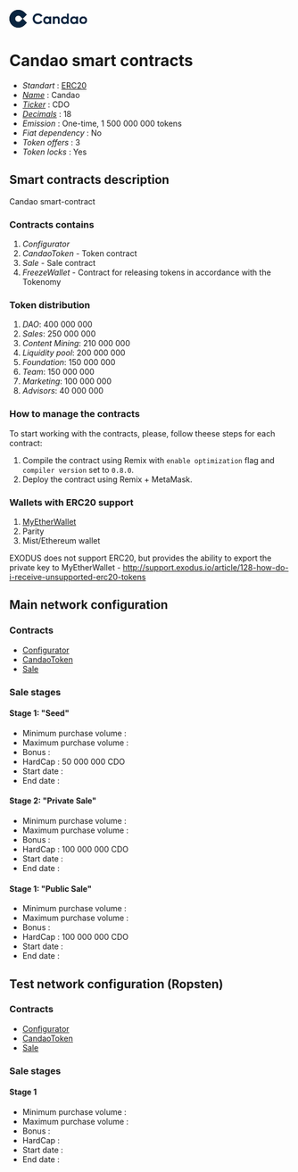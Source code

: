 ![Candao](logo.png "Candao Token")

# Candao smart contracts

* _Standart_        : [ERC20](https://github.com/ethereum/EIPs/blob/master/EIPS/eip-20.md)
* _[Name](https://github.com/ethereum/EIPs/blob/master/EIPS/eip-20.md#name)_            : Candao
* _[Ticker](https://github.com/ethereum/EIPs/blob/master/EIPS/eip-20.md#symbol)_          : CDO
* _[Decimals](https://github.com/ethereum/EIPs/blob/master/EIPS/eip-20.md#decimals)_        : 18
* _Emission_        : One-time, 1 500 000 000 tokens
* _Fiat dependency_ : No
* _Token offers_    : 3
* _Token locks_     : Yes

## Smart contracts description

Candao smart-contract

### Contracts contains
1. _Configurator_
2. _CandaoToken_ - Token contract
3. _Sale_ - Sale contract
4. _FreezeWallet_ - Contract for releasing tokens in accordance with the Tokenomy

### Token distribution
1. _DAO_: 400 000 000
2. _Sales_: 250 000 000
3. _Content Mining_: 210 000 000
4. _Liquidity pool_: 200 000 000
5. _Foundation_: 150 000 000
6. _Team_: 150 000 000
7. _Marketing_: 100 000 000
8. _Advisors_: 40 000 000

### How to manage the contracts
To start working with the contracts, please, follow theese steps for each contract:
1. Compile the contract using Remix with `enable optimization` flag and `compiler version` set to `0.8.0`.
2. Deploy the contract using Remix + MetaMask.

### Wallets with ERC20 support
1. [MyEtherWallet](https://www.myetherwallet.com)
2. Parity
3. Mist/Ethereum wallet

EXODUS does not support ERC20, but provides the ability to export the private key to MyEtherWallet - http://support.exodus.io/article/128-how-do-i-receive-unsupported-erc20-tokens

## Main network configuration

### Contracts
* [Configurator](https://etherscan.io)
* [CandaoToken](https://etherscan.io)
* [Sale](https://etherscan.io)

### Sale stages
#### Stage 1: "Seed"
* Minimum purchase volume           : 
* Maximum purchase volume           : 
* Bonus                             : 
* HardCap                           : 50 000 000 CDO
* Start date                        : 
* End date                          : 

#### Stage 2: "Private Sale"
* Minimum purchase volume           :
* Maximum purchase volume           :
* Bonus                             :
* HardCap                           : 100 000 000 CDO
* Start date                        :
* End date                          :

#### Stage 1: "Public Sale"
* Minimum purchase volume           :
* Maximum purchase volume           :
* Bonus                             :
* HardCap                           : 100 000 000 CDO
* Start date                        :
* End date                          :

## Test network configuration (Ropsten)
### Contracts
* [Configurator](https://etherscan.io)
* [CandaoToken](https://etherscan.io)
* [Sale](https://etherscan.io)

### Sale stages
#### Stage 1
* Minimum purchase volume           :
* Maximum purchase volume           :
* Bonus                             :
* HardCap                           :
* Start date                        :
* End date                          : 
